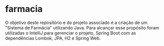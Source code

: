 # farmacia
O objetivo deste repositório e do projeto associado é a criação de um "Sistema de Farmácia" utilizando Java. Para alcançar esse propósito foram utilizadas o IntelliJ para gerenciar o projeto, Spring Boot com as dependências Lombok, JPA, H2 e Spring Web. 
